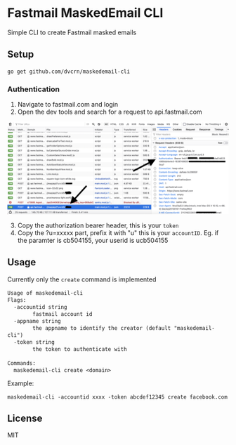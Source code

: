 # Fastmail MaskedEmail CLI

Simple CLI to create Fastmail masked emails

## Setup

```
go get github.com/dvcrn/maskedemail-cli
```

### Authentication

1. Navigate to fastmail.com and login
2. Open the dev tools and search for a request to api.fastmail.com

![img](./screenshot.png)

3. Copy the authorization bearer header, this is your `token`
4. Copy the ?u=xxxxx part, prefix it with "u" this is your `accountID`. Eg. if the paramter is cb504155, your userid is ucb504155

## Usage

Currently only the `create` command is implemented

```
Usage of maskedemail-cli
Flags:
  -accountid string
        fastmail account id
  -appname string
        the appname to identify the creator (default "maskedemail-cli")
  -token string
        the token to authenticate with

Commands:
  maskedemail-cli create <domain>
```

Example:

```
maskedemail-cli -accountid xxxx -token abcdef12345 create facebook.com
```

## License

MIT
